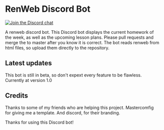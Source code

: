 # RenWeb Discord Bot
[![Join the Discord chat](https://img.shields.io/badge/discord-RenWeb-7289da.svg?style=flat-square&logo=discord)](https://discord.gg/B2ga3ww)

A renweb discord bot.
This Discord bot displays the current homework of the week, as well as the upcoming lesson plans.
Please pull requests and merge the to master after you know it is correct.
The bot reads renweb from html files, so upload them directly to the repository.

## Latest updates
This bot is still in beta, so don't expext every feature to be flawless.
Currently at version 1.0

## Credits
Thanks to some of my friends who are helping this project. 
Mastercomfig for giving me a template.
And discord, for their branding.

Thanks for using this Discord bot!

